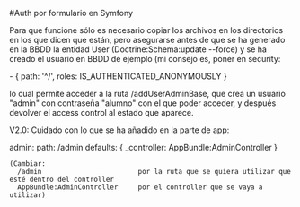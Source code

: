 #Auth por formulario en Symfony

Para que funcione sólo es necesario copiar los archivos en los directorios en los que dicen que están, pero asegurarse antes de que se ha generado en la BBDD la entidad User (Doctrine:Schema:update --force) y se ha creado el usuario en BBDD de ejemplo (mi consejo es, poner en security:

\- { path: '^/', roles: IS_AUTHENTICATED_ANONYMOUSLY }

lo cual permite acceder a  la ruta /addUserAdminBase, que crea un usuario "admin" con contraseña "alumno" con el que poder acceder, y después devolver el access control al estado que aparece. 

V2.0: Cuidado con lo que se ha añadido en la parte de app:

  
admin:
    path:     /admin
    defaults: { _controller: AppBundle:AdminController }
    
    (Cambiar:
      /admin                        por la ruta que se quiera utilizar que esté dentro del controller
      AppBundle:AdminController     por el controller que se vaya a utilizar)
